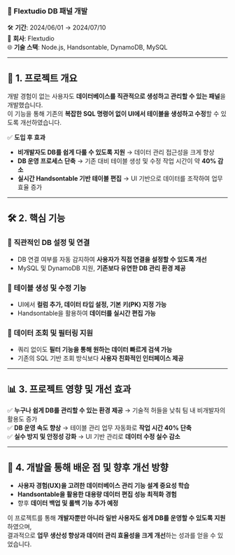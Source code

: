 ### **📌 Flextudio DB 패널 개발**  

🛠 **기간**: 2024/06/01 → 2024/07/10  
🏢 **회사**: Flextudio  
🌐 **기술 스택**: Node.js, Handsontable, DynamoDB, MySQL  

---

## 🚀 **1. 프로젝트 개요**  
개발 경험이 없는 사용자도 **데이터베이스를 직관적으로 생성하고 관리할 수 있는 패널**을 개발했습니다.  
이 기능을 통해 기존의 **복잡한 SQL 명령어 없이 UI에서 테이블을 생성하고 수정**할 수 있도록 개선하였습니다.  

✅ **도입 후 효과**  
- **비개발자도 DB를 쉽게 다룰 수 있도록 지원** → 데이터 관리 접근성을 크게 향상  
- **DB 운영 프로세스 단축** → 기존 대비 테이블 생성 및 수정 작업 시간이 약 **40% 감소**  
- **실시간 Handsontable 기반 테이블 편집** → UI 기반으로 데이터를 조작하여 업무 효율 증가  

---

## 🛠 **2. 핵심 기능**  

### 🔹 **직관적인 DB 설정 및 연결**  
- DB 연결 여부를 자동 감지하여 **사용자가 직접 연결을 설정할 수 있도록 개선**  
- MySQL 및 DynamoDB 지원, **기존보다 유연한 DB 관리 환경 제공**  

### 🔹 **테이블 생성 및 수정 기능**  
- UI에서 **컬럼 추가, 데이터 타입 설정, 기본 키(PK) 지정 가능**  
- Handsontable을 활용하여 **데이터를 실시간 편집 가능**  

### 🔹 **데이터 조회 및 필터링 지원**  
- 쿼리 없이도 **필터 기능을 통해 원하는 데이터 빠르게 검색 가능**  
- 기존의 SQL 기반 조회 방식보다 **사용자 친화적인 인터페이스 제공**  

---

## 📊 **3. 프로젝트 영향 및 개선 효과**  

✅ **누구나 쉽게 DB를 관리할 수 있는 환경 제공** → 기술적 허들을 낮춰 팀 내 비개발자의 활용도 증가  
✅ **DB 운영 속도 향상** → 테이블 관리 업무 자동화로 **작업 시간 40% 단축**  
✅ **실수 방지 및 안정성 강화** → UI 기반 관리로 **데이터 수정 실수 감소**  

---

## 🎯 **4. 개발을 통해 배운 점 및 향후 개선 방향**  
- **사용자 경험(UX)을 고려한 데이터베이스 관리 기능 설계 중요성 학습**  
- **Handsontable을 활용한 대용량 데이터 편집 성능 최적화 경험**  
- 향후 **데이터 백업 및 롤백 기능 추가 예정**  

이 프로젝트를 통해 **개발자뿐만 아니라 일반 사용자도 쉽게 DB를 운영할 수 있도록 지원**하였으며,  
결과적으로 **업무 생산성 향상과 데이터 관리 효율성을 크게 개선**하는 성과를 얻을 수 있었습니다.